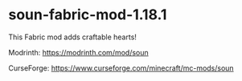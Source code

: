 # soun-fabric-mod-1.18.1

This Fabric mod adds craftable hearts!

Modrinth: https://modrinth.com/mod/soun

CurseForge: https://www.curseforge.com/minecraft/mc-mods/soun
